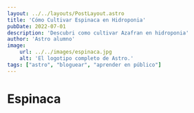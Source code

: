 ```yaml
---
layout: ../../layouts/PostLayout.astro
title: 'Cómo Cultivar Espinaca en Hidroponia'
pubDate: 2022-07-01
description: 'Descubri como cultivar Azafran en hidroponia'
author: 'Astro alumno'
image:
    url: ../../images/espinaca.jpg
    alt: 'El logotipo completo de Astro.'
tags: ["astro", "bloguear", "aprender en público"]
---
```

# Espinaca